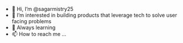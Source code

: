 - 👋 Hi, I’m @sagarmistry25
- 👀 I’m interested in building products that leverage tech to solve user facing problems 
- 🌱 Always learning
- 📫 How to reach me ...

<!---
sagarmistry25/sagarmistry25 is a ✨ special ✨ repository because its `README.md` (this file) appears on your GitHub profile.
You can click the Preview link to take a look at your changes.
--->
